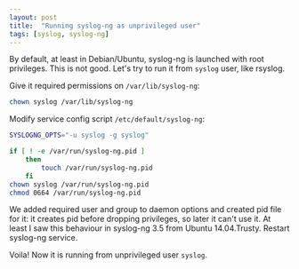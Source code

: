 ```yaml
---
layout: post
title:  "Running syslog-ng as unprivileged user"
tags: [syslog, syslog-ng]
---
```

By default, at least in Debian/Ubuntu, syslog-ng is launched with root privileges. This is not good. Let's try to run it from `syslog` user, like rsyslog.

Give it required permissions on `/var/lib/syslog-ng`:

```bash
chown syslog /var/lib/syslog-ng
```

Modify service config script `/etc/default/syslog-ng`:

```bash
SYSLOGNG_OPTS="-u syslog -g syslog"

if [ ! -e /var/run/syslog-ng.pid ]
	then
		touch /var/run/syslog-ng.pid
	fi
chown syslog /var/run/syslog-ng.pid
chmod 0664 /var/run/syslog-ng.pid

```

We added required user and group to daemon options and created pid file for it: it creates pid before dropping privileges, so later it can't use it. At least I saw this behaviour in syslog-ng 3.5 from Ubuntu 14.04.Trusty. Restart syslog-ng service.

Voila! Now it is running from unprivileged user `syslog`.
